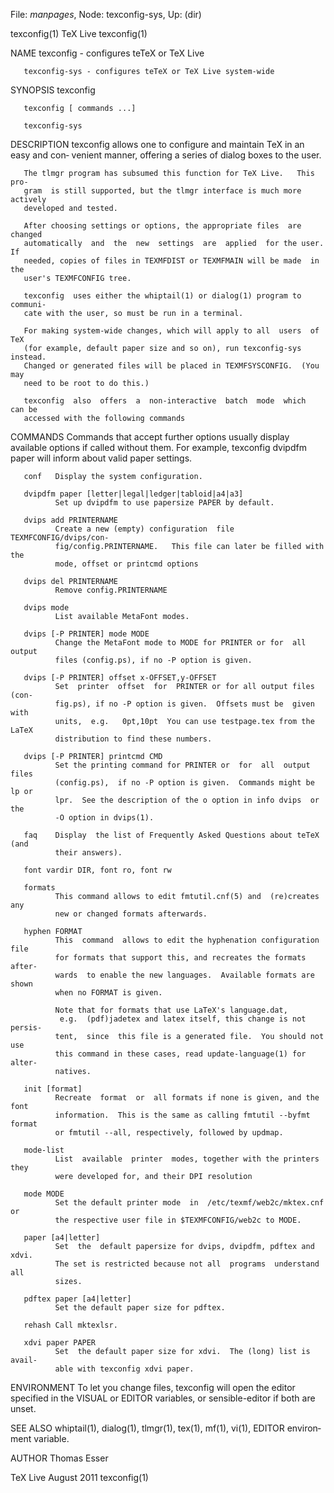 File: *manpages*,  Node: texconfig-sys,  Up: (dir)

texconfig(1)                       TeX Live                       texconfig(1)



NAME
       texconfig - configures teTeX or TeX Live

       texconfig-sys - configures teTeX or TeX Live system-wide

SYNOPSIS
       texconfig

       texconfig [ commands ...]

       texconfig-sys

DESCRIPTION
       texconfig  allows one to configure and maintain TeX in an easy and con‐
       venient manner, offering a series of dialog boxes to the user.

       The tlmgr program has subsumed this function for TeX Live.   This  pro‐
       gram  is still supported, but the tlmgr interface is much more actively
       developed and tested.

       After choosing settings or options, the appropriate files  are  changed
       automatically  and  the  new  settings  are  applied  for the user.  If
       needed, copies of files in TEXMFDIST or TEXMFMAIN will be made  in  the
       user's TEXMFCONFIG tree.

       texconfig  uses either the whiptail(1) or dialog(1) program to communi‐
       cate with the user, so must be run in a terminal.

       For making system-wide changes, which will apply to all  users  of  TeX
       (for example, default paper size and so on), run texconfig-sys instead.
       Changed or generated files will be placed in TEXMFSYSCONFIG.  (You  may
       need to be root to do this.)

       texconfig  also  offers  a  non-interactive  batch  mode  which  can be
       accessed with the following commands

COMMANDS
       Commands that accept further options usually display available  options
       if  called  without  them.   For  example, texconfig dvipdfm paper will
       inform about valid paper settings.

       conf   Display the system configuration.

       dvipdfm paper [letter|legal|ledger|tabloid|a4|a3]
              Set up dvipdfm to use papersize PAPER by default.

       dvips add PRINTERNAME
              Create a new (empty) configuration  file  TEXMFCONFIG/dvips/con‐
              fig/config.PRINTERNAME.   This file can later be filled with the
              mode, offset or printcmd options

       dvips del PRINTERNAME
              Remove config.PRINTERNAME

       dvips mode
              List available MetaFont modes.

       dvips [-P PRINTER] mode MODE
              Change the MetaFont mode to MODE for PRINTER or for  all  output
              files (config.ps), if no -P option is given.

       dvips [-P PRINTER] offset x-OFFSET,y-OFFSET
              Set  printer  offset  for  PRINTER or for all output files (con‐
              fig.ps), if no -P option is given.  Offsets must be  given  with
              units,  e.g.   0pt,10pt  You can use testpage.tex from the LaTeX
              distribution to find these numbers.

       dvips [-P PRINTER] printcmd CMD
              Set the printing command for PRINTER or  for  all  output  files
              (config.ps),  if no -P option is given.  Commands might be lp or
              lpr.  See the description of the o option in info dvips  or  the
              -O option in dvips(1).

       faq    Display  the list of Frequently Asked Questions about teTeX (and
              their answers).

       font vardir DIR, font ro, font rw

       formats
              This command allows to edit fmtutil.cnf(5) and  (re)creates  any
              new or changed formats afterwards.

       hyphen FORMAT
              This  command  allows to edit the hyphenation configuration file
              for formats that support this, and recreates the formats  after‐
              wards  to enable the new languages.  Available formats are shown
              when no FORMAT is given.

              Note that for formats that use LaTeX's language.dat,
               e.g.  (pdf)jadetex and latex itself, this change is not persis‐
              tent,  since  this file is a generated file.  You should not use
              this command in these cases, read update-language(1) for  alter‐
              natives.

       init [format]
              Recreate  format  or  all formats if none is given, and the font
              information.  This is the same as calling fmtutil --byfmt format
              or fmtutil --all, respectively, followed by updmap.

       mode-list
              List  available  printer  modes, together with the printers they
              were developed for, and their DPI resolution

       mode MODE
              Set the default printer mode  in  /etc/texmf/web2c/mktex.cnf  or
              the respective user file in $TEXMFCONFIG/web2c to MODE.

       paper [a4|letter]
              Set  the  default papersize for dvips, dvipdfm, pdftex and xdvi.
              The set is restricted because not all  programs  understand  all
              sizes.

       pdftex paper [a4|letter]
              Set the default paper size for pdftex.

       rehash Call mktexlsr.

       xdvi paper PAPER
              Set  the default paper size for xdvi.  The (long) list is avail‐
              able with texconfig xdvi paper.


ENVIRONMENT
       To let you change files, texconfig will open the  editor  specified  in
       the VISUAL or EDITOR variables, or sensible-editor if both are unset.

SEE ALSO
       whiptail(1), dialog(1), tlmgr(1), tex(1), mf(1), vi(1), EDITOR environ‐
       ment variable.

AUTHOR
       Thomas Esser



TeX Live                          August 2011                     texconfig(1)
